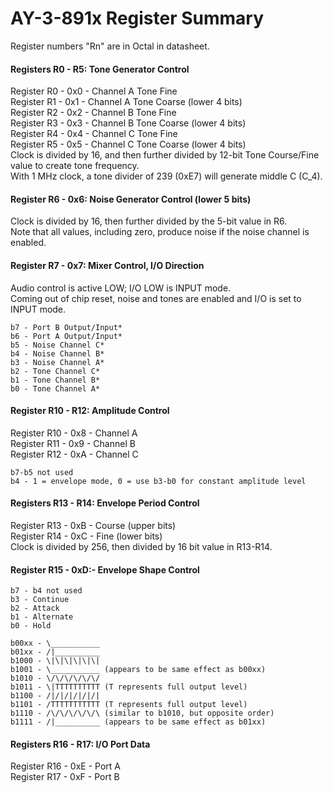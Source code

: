 # AY-3-891x Register Summary
Register numbers "Rn" are in Octal in datasheet.

#### Registers R0 - R5: Tone Generator Control  
Register R0  - 0x0 - Channel A Tone Fine  
Register R1  - 0x1 - Channel A Tone Coarse (lower 4 bits)  
Register R2  - 0x2 - Channel B Tone Fine  
Register R3  - 0x3 - Channel B Tone Coarse (lower 4 bits)  
Register R4  - 0x4 - Channel C Tone Fine  
Register R5  - 0x5 - Channel C Tone Coarse (lower 4 bits)  
Clock is divided by 16, and then further divided by 12-bit Tone Course/Fine value to create tone frequency.  
With 1 MHz clock, a tone divider of 239 (0xE7) will generate middle C (C_4).

#### Register R6 - 0x6: Noise Generator Control (lower 5 bits)
Clock is divided by 16, then further divided by the 5-bit value in R6.  
Note that all values, including zero, produce noise if the noise channel is enabled.

#### Register R7 - 0x7: Mixer Control, I/O Direction
Audio control is active LOW; I/O LOW is INPUT mode.  
Coming out of chip reset, noise and tones are enabled and I/O is set to INPUT mode.  
```
b7 - Port B Output/Input*  
b6 - Port A Output/Input*  
b5 - Noise Channel C*  
b4 - Noise Channel B*  
b3 - Noise Channel A*  
b2 - Tone Channel C*  
b1 - Tone Channel B*  
b0 - Tone Channel A*  
```

#### Register R10 - R12: Amplitude Control
Register R10 - 0x8 - Channel A  
Register R11 - 0x9 - Channel B  
Register R12 - 0xA - Channel C  
```
b7-b5 not used
b4 - 1 = envelope mode, 0 = use b3-b0 for constant amplitude level
```

#### Registers R13 - R14: Envelope Period Control
Register R13 - 0xB - Course (upper bits)  
Register R14 - 0xC - Fine (lower bits)  
Clock is divided by 256, then divided by 16 bit value in R13-R14.  

#### Register R15 - 0xD:- Envelope Shape Control
```
b7 - b4 not used
b3 - Continue
b2 - Attack
b1 - Alternate
b0 - Hold
```
```
b00xx - \___________
b01xx - /|__________
b1000 - \|\|\|\|\|\|
b1001 - \___________ (appears to be same effect as b00xx)
b1010 - \/\/\/\/\/\/
b1011 - \|TTTTTTTTTT (T represents full output level)
b1100 - /|/|/|/|/|/|
b1101 - /TTTTTTTTTTT (T represents full output level)
b1110 - /\/\/\/\/\/\ (similar to b1010, but opposite order)
b1111 - /|__________ (appears to be same effect as b01xx)
```

#### Registers R16 - R17: I/O Port Data
Register R16 - 0xE - Port A  
Register R17 - 0xF - Port B  
